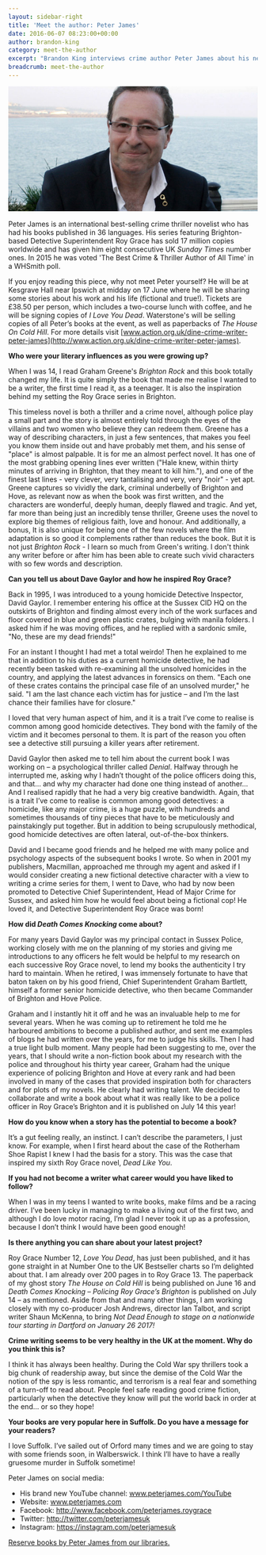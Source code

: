 ```yaml
---
layout: sidebar-right
title: 'Meet the author: Peter James'
date: 2016-06-07 08:23:00+00:00
author: brandon-king
category: meet-the-author
excerpt: "Brandon King interviews crime author Peter James about his new books, <cite>Love You Dead</cite> and <cite>Death Comes Knocking: Policing Roy Grace’s Brighton</cite>."
breadcrumb: meet-the-author
---
```

![Peter James](/images/featured/featured-peter-james.jpg)

Peter James is an international best-selling crime thriller novelist who has had his books published in 36 languages. His series featuring Brighton-based Detective Superintendent Roy Grace has sold 17 million copies worldwide and has given him eight consecutive UK <cite>Sunday Times</cite> number ones. In 2015 he was voted 'The Best Crime &amp; Thriller Author of All Time' in a WHSmith poll.

If you enjoy reading this piece, why not meet Peter yourself? He will be at Kesgrave Hall near Ipswich at midday on 17 June where he will be sharing some stories about his work and his life (fictional and true!). Tickets are £38.50 per person, which includes a two-course lunch with coffee, and he will be signing copies of <cite>I Love You Dead</cite>. Waterstone's will be selling copies of all Peter’s books at the event, as well as paperbacks of <cite>The House On Cold Hill</cite>. For more details visit [www.action.org.uk/dine-crime-writer-peter-james](http://www.action.org.uk/dine-crime-writer-peter-james).

**Who were your literary influences as you were growing up?**

When I was 14, I read Graham Greene's <cite>Brighton Rock</cite> and this book totally changed my life. It is quite simply the book that made me realise I wanted to be a writer, the first time I read it, as a teenager. It is also the inspiration behind my setting the Roy Grace series in Brighton.

This timeless novel is both a thriller and a crime novel, although police play a small part and the story is almost entirely told through the eyes of the villains and two women who believe they can redeem them. Greene has a way of describing characters, in just a few sentences, that makes you feel you know them inside out and have probably met them, and his sense of "place" is almost palpable. It is for me an almost perfect novel. It has one of the most grabbing opening lines ever written ("Hale knew, within thirty minutes of arriving in Brighton, that they meant to kill him."), and one of the finest last lines - very clever, very tantalising and very, very "noir" - yet apt. Greene captures so vividly the dark, criminal underbelly of Brighton and Hove, as relevant now as when the book was first written, and the characters are wonderful, deeply human, deeply flawed and tragic. And yet, far more than being just an incredibly tense thriller, Greene uses the novel to explore big themes of religious faith, love and honour. And additionally, a bonus, It is also unique for being one of the few novels where the film adaptation is so good it complements rather than reduces the book. But it is not just <cite>Brighton Rock</cite> - I learn so much from Green's writing. I don't think any writer before or after him has been able to create such vivid characters with so few words and description.

**Can you tell us about Dave Gaylor and how he inspired Roy Grace?**

Back in 1995, I was introduced to a young homicide Detective Inspector, David Gaylor. I remember entering his office at the Sussex CID HQ on the outskirts of Brighton and finding almost every inch of the work surfaces and floor covered in blue and green plastic crates, bulging with manila folders. I asked him if he was moving offices, and he replied with a sardonic smile, "No, these are my dead friends!"

For an instant I thought I had met a total weirdo! Then he explained to me that in addition to his duties as a current homicide detective, he had recently been tasked with re-examining all the unsolved homicides in the country, and applying the latest advances in forensics on them. "Each one of these crates contains the principal case file of an unsolved murder," he said. "I am the last chance each victim has for justice – and I’m the last chance their families have for closure."

I loved that very human aspect of him, and it is a trait I’ve come to realise is common among good homicide detectives. They bond with the family of the victim and it becomes personal to them. It is part of the reason you often see a detective still pursuing a killer years after retirement.

David Gaylor then asked me to tell him about the current book I was working on – a psychological thriller called <cite>Denial</cite>. Halfway through he interrupted me, asking why I hadn’t thought of the police officers doing this, and that… and why my character had done one thing instead of another… And I realised rapidly that he had a very big creative bandwidth. Again, that is a trait I’ve come to realise is common among good detectives: a homicide, like any major crime, is a huge puzzle, with hundreds and sometimes thousands of tiny pieces that have to be meticulously and painstakingly put together. But in addition to being scrupulously methodical, good homicide detectives are often lateral, out-of-the-box thinkers.

David and I became good friends and he helped me with many police and psychology aspects of the subsequent books I wrote. So when in 2001 my publishers, Macmillan, approached me through my agent and asked if I would consider creating a new fictional detective character with a view to writing a crime series for them, I went to Dave, who had by now been promoted to Detective Chief Superintendent, Head of Major Crime for Sussex, and asked him how he would feel about being a fictional cop! He loved it, and Detective Superintendent Roy Grace was born!

**How did <cite>Death Comes Knocking</cite> come about?**

For many years David Gaylor was my principal contact in Sussex Police, working closely with me on the planning of my stories and giving me introductions to any officers he felt would be helpful to my research on each successive Roy Grace novel, to lend my books the authenticity I try hard to maintain. When he retired, I was immensely fortunate to have that baton taken on by his good friend, Chief Superintendent Graham Bartlett, himself a former senior homicide detective, who then became Commander of Brighton and Hove Police.

Graham and I instantly hit it off and he was an invaluable help to me for several years. When he was coming up to retirement he told me he harboured ambitions to become a published author, and sent me examples of blogs he had written over the years, for me to judge his skills. Then I had a true light bulb moment. Many people had been suggesting to me, over the years, that I should write a non-fiction book about my research with the police and throughout his thirty year career, Graham had the unique experience of policing Brighton and Hove at every rank and had been involved in many of the cases that provided inspiration both for characters and for plots of my novels. He clearly had writing talent. We decided to collaborate and write a book about what it was really like to be a police officer in Roy Grace’s Brighton and it is published on July 14 this year!

**How do you know when a story has the potential to become a book?**

It’s a gut feeling really, an instinct. I can’t describe the parameters, I just know. For example, when I first heard about the case of the Rotherham Shoe Rapist I knew I had the basis for a story. This was the case that inspired my sixth Roy Grace novel, <cite>Dead Like You</cite>.

**If you had not become a writer what career would you have liked to follow?**

When I was in my teens I wanted to write books, make films and be a racing driver. I’ve been lucky in managing to make a living out of the first two, and although I do love motor racing, I’m glad I never took it up as a profession, because I don’t think I would have been good enough!

**Is there anything you can share about your latest project?**

Roy Grace Number 12, <cite>Love You Dead</cite>, has just been published, and it has gone straight in at Number One to the UK Bestseller charts so I’m delighted about that. I am already over 200 pages in to Roy Grace 13. The paperback of my ghost story <cite>The House on Cold Hill</cite> is being published on June 16 and <cite>Death Comes Knocking – Policing Roy Grace’s Brighton</cite> is published on July 14 – as mentioned. Aside from that and many other things, I am working closely with my co-producer Josh Andrews, director Ian Talbot, and script writer Shaun McKenna, to bring <cite>Not Dead Enough<cite> to stage on a nationwide tour starting in Dartford on January 26 2017!

**Crime writing seems to be very healthy in the UK at the moment. Why do you think this is?**

I think it has always been healthy. During the Cold War spy thrillers took a big chunk of readership away, but since the demise of the Cold War the notion of the spy is less romantic, and terrorism is a real fear and something of a turn-off to read about. People feel safe reading good crime fiction, particularly when the detective they know will put the world back in order at the end… or so they hope!

**Your books are very popular here in Suffolk. Do you have a message for your readers?**

I love Suffolk. I’ve sailed out of Orford many times and we are going to stay with some friends soon, in Walberswick. I think I’ll have to have a really gruesome murder in Suffolk sometime!

Peter James on social media:

* His brand new YouTube channel: <a href="http://www.peterjames.com/YouTube">www.peterjames.com/YouTube</a>
* Website: <a href="http://www.peterjames.com">www.peterjames.com</a>
* Facebook: <a href="http://www.facebook.com/peterjames.roygrace">http://www.facebook.com/peterjames.roygrace</a>
* Twitter: <a href="http://twitter.com/peterjamesuk">http://twitter.com/peterjamesuk</a>
* Instagram: <a href="https://instagram.com/peterjamesuk">https://instagram.com/peterjamesuk</a>

[Reserve books by Peter James from our libraries.](https://suffolk.spydus.co.uk/cgi-bin/spydus.exe/ENQ/OPAC/BIBENQ/9709506?QRY=CAUBIB%3C%20IRN(479631)&QRYTEXT=James%2C%20Peter%2C%201948-)
